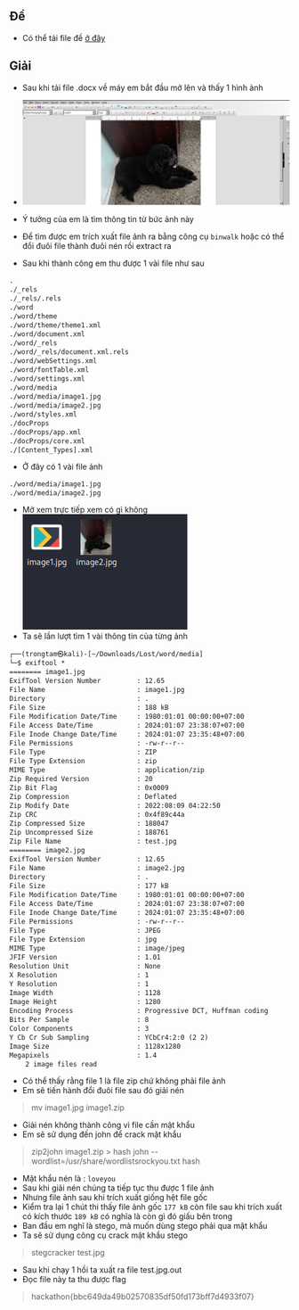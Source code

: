 ## Đề 
- Có thể tải file đề [ở đây](File_challenge/Lost.docx)
## Giải 
- Sau khi tải file .docx về máy em bắt đầu mở lên và thấy 1 hình ảnh
- ![capture](image/1.png)
- Ý tưởng của em là tìm thông tin từ bức ảnh này 

- Để tìm được em trích xuất file ảnh ra bằng công cụ `binwalk` hoặc có thể đổi đuôi file thành đuôi nén rồi extract ra 
- Sau khi thành công em thu được 1 vài file như sau 
```text
.
./_rels
./_rels/.rels
./word
./word/theme
./word/theme/theme1.xml
./word/document.xml
./word/_rels
./word/_rels/document.xml.rels
./word/webSettings.xml
./word/fontTable.xml
./word/settings.xml
./word/media
./word/media/image1.jpg
./word/media/image2.jpg
./word/styles.xml
./docProps
./docProps/app.xml
./docProps/core.xml
./[Content_Types].xml

```
- Ở đây có 1 vài file ảnh 
```text
./word/media/image1.jpg
./word/media/image2.jpg
```
- Mở xem trực tiếp xem có gì không 
![capture](image/2.PNG)
- Ta sẽ lần lượt tìm 1 vài thông tin của từng ảnh 
```text
┌──(trongtam㉿kali)-[~/Downloads/Lost/word/media]
└─$ exiftool *        
======== image1.jpg
ExifTool Version Number         : 12.65
File Name                       : image1.jpg
Directory                       : .
File Size                       : 188 kB
File Modification Date/Time     : 1980:01:01 00:00:00+07:00
File Access Date/Time           : 2024:01:07 23:38:07+07:00
File Inode Change Date/Time     : 2024:01:07 23:35:48+07:00
File Permissions                : -rw-r--r--
File Type                       : ZIP
File Type Extension             : zip
MIME Type                       : application/zip
Zip Required Version            : 20
Zip Bit Flag                    : 0x0009
Zip Compression                 : Deflated
Zip Modify Date                 : 2022:08:09 04:22:50
Zip CRC                         : 0x4f89c44a
Zip Compressed Size             : 188047
Zip Uncompressed Size           : 188761
Zip File Name                   : test.jpg
======== image2.jpg
ExifTool Version Number         : 12.65
File Name                       : image2.jpg
Directory                       : .
File Size                       : 177 kB
File Modification Date/Time     : 1980:01:01 00:00:00+07:00
File Access Date/Time           : 2024:01:07 23:38:07+07:00
File Inode Change Date/Time     : 2024:01:07 23:35:48+07:00
File Permissions                : -rw-r--r--
File Type                       : JPEG
File Type Extension             : jpg
MIME Type                       : image/jpeg
JFIF Version                    : 1.01
Resolution Unit                 : None
X Resolution                    : 1
Y Resolution                    : 1
Image Width                     : 1128
Image Height                    : 1280
Encoding Process                : Progressive DCT, Huffman coding
Bits Per Sample                 : 8
Color Components                : 3
Y Cb Cr Sub Sampling            : YCbCr4:2:0 (2 2)
Image Size                      : 1128x1280
Megapixels                      : 1.4
    2 image files read
```
- Có thể thấy rằng file 1 là file zip chứ không phải file ảnh 
- Em sẽ tiến hành đổi đuôi file sau đó giải nén 
> mv image1.jpg image1.zip 
- Giải nén không thành công vì file cần mật khẩu
- Em sẽ sử dụng đến john để crack mật khẩu 
> zip2john image1.zip > hash
> john --wordlist=/usr/share/wordlistsrockyou.txt hash 
- Mật khẩu nén là : `loveyou`
- Sau khi giải nén chúng ta tiếp tục thu được 1 file ảnh 
- Nhưng file ảnh sau khi trích xuất giống hệt file gốc 
- Kiểm tra lại 1 chút thi thấy file ảnh gốc `177 kB` còn file sau khi trích xuất có kích thước `189 kB` có nghĩa là còn gì đó giấu bên trong 
- Ban đầu em nghĩ là stego, mà muốn dùng stego phải qua mật khẩu 
- Ta sẽ sử dụng công cụ crack mật khẩu stego
> stegcracker test.jpg
- Sau khi chạy 1 hồi ta xuất ra file test.jpg.out
- Đọc file này ta thu được flag 
> hackathon{bbc649da49b02570835df50fd173bff7d4933f07}



